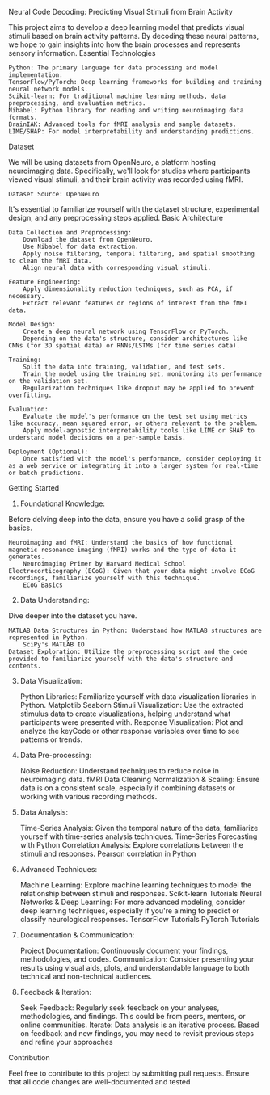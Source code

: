 Neural Code Decoding: Predicting Visual Stimuli from Brain Activity

This project aims to develop a deep learning model that predicts visual stimuli based on brain activity patterns. By decoding these neural patterns, we hope to gain insights into how the brain processes and represents sensory information.
Essential Technologies

    Python: The primary language for data processing and model implementation.
    TensorFlow/PyTorch: Deep learning frameworks for building and training neural network models.
    Scikit-learn: For traditional machine learning methods, data preprocessing, and evaluation metrics.
    Nibabel: Python library for reading and writing neuroimaging data formats.
    BrainIAK: Advanced tools for fMRI analysis and sample datasets.
    LIME/SHAP: For model interpretability and understanding predictions.

Dataset

We will be using datasets from OpenNeuro, a platform hosting neuroimaging data. Specifically, we'll look for studies where participants viewed visual stimuli, and their brain activity was recorded using fMRI.

    Dataset Source: OpenNeuro

It's essential to familiarize yourself with the dataset structure, experimental design, and any preprocessing steps applied.
Basic Architecture

    Data Collection and Preprocessing:
        Download the dataset from OpenNeuro.
        Use Nibabel for data extraction.
        Apply noise filtering, temporal filtering, and spatial smoothing to clean the fMRI data.
        Align neural data with corresponding visual stimuli.

    Feature Engineering:
        Apply dimensionality reduction techniques, such as PCA, if necessary.
        Extract relevant features or regions of interest from the fMRI data.

    Model Design:
        Create a deep neural network using TensorFlow or PyTorch.
        Depending on the data's structure, consider architectures like CNNs (for 3D spatial data) or RNNs/LSTMs (for time series data).

    Training:
        Split the data into training, validation, and test sets.
        Train the model using the training set, monitoring its performance on the validation set.
        Regularization techniques like dropout may be applied to prevent overfitting.

    Evaluation:
        Evaluate the model's performance on the test set using metrics like accuracy, mean squared error, or others relevant to the problem.
        Apply model-agnostic interpretability tools like LIME or SHAP to understand model decisions on a per-sample basis.

    Deployment (Optional):
        Once satisfied with the model's performance, consider deploying it as a web service or integrating it into a larger system for real-time or batch predictions.

Getting Started
1. Foundational Knowledge:

Before delving deep into the data, ensure you have a solid grasp of the basics.

    Neuroimaging and fMRI: Understand the basics of how functional magnetic resonance imaging (fMRI) works and the type of data it generates.
        Neuroimaging Primer by Harvard Medical School
    Electrocorticography (ECoG): Given that your data might involve ECoG recordings, familiarize yourself with this technique.
        ECoG Basics

2. Data Understanding:

Dive deeper into the dataset you have.

    MATLAB Data Structures in Python: Understand how MATLAB structures are represented in Python.
        SciPy's MATLAB IO
    Dataset Exploration: Utilize the preprocessing script and the code provided to familiarize yourself with the data's structure and contents.

3. Data Visualization:

    Python Libraries: Familiarize yourself with data visualization libraries in Python.
        Matplotlib
        Seaborn
    Stimuli Visualization: Use the extracted stimulus data to create visualizations, helping understand what participants were presented with.
    Response Visualization: Plot and analyze the keyCode or other response variables over time to see patterns or trends.

4. Data Pre-processing:

    Noise Reduction: Understand techniques to reduce noise in neuroimaging data.
        fMRI Data Cleaning
    Normalization & Scaling: Ensure data is on a consistent scale, especially if combining datasets or working with various recording methods.

5. Data Analysis:

    Time-Series Analysis: Given the temporal nature of the data, familiarize yourself with time-series analysis techniques.
        Time-Series Forecasting with Python
    Correlation Analysis: Explore correlations between the stimuli and responses.
        Pearson correlation in Python

6. Advanced Techniques:

    Machine Learning: Explore machine learning techniques to model the relationship between stimuli and responses.
        Scikit-learn Tutorials
    Neural Networks & Deep Learning: For more advanced modeling, consider deep learning techniques, especially if you're aiming to predict or classify neurological responses.
        TensorFlow Tutorials
        PyTorch Tutorials

7. Documentation & Communication:

    Project Documentation: Continuously document your findings, methodologies, and codes.
    Communication: Consider presenting your results using visual aids, plots, and understandable language to both technical and non-technical audiences.

8. Feedback & Iteration:

    Seek Feedback: Regularly seek feedback on your analyses, methodologies, and findings. This could be from peers, mentors, or online communities.
    Iterate: Data analysis is an iterative process. Based on feedback and new findings, you may need to revisit previous steps and refine your approaches

Contribution

Feel free to contribute to this project by submitting pull requests. Ensure that all code changes are well-documented and tested
